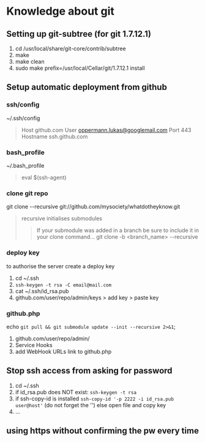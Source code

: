 # Knowledge about git

## Setting up git-subtree (for git 1.7.12.1)
1. cd /usr/local/share/git-core/contrib/subtree
2. make 
3. make clean
4. sudo make prefix=/usr/local/Cellar/git/1.7.12.1 install 

## Setup automatic deployment from github

### ssh/config
~/.ssh/config
> Host github.com
> User oppermann.lukas@googlemail.com
> Port 443
> Hostname ssh.github.com

### bash_profile
~/.bash_profile
> eval $(ssh-agent)

### clone git repo 
git clone --recursive git://github.com/mysociety/whatdotheyknow.git
> recursive initialises submodules
>> If your submodule was added in a branch be sure to include it in your clone command... git clone -b <branch_name> --recursive <remote> <directory>

### deploy key
to authorise the server create a deploy key
1. cd ~/.ssh
2. `ssh-keygen -t rsa -C email@mail.com`
3. cat ~/.ssh/id_rsa.pub
4. github.com/user/repo/admin/keys > add key > paste key

### github.php
echo `git pull && git submodule update --init --recursive 2>&1`;

1. github.com/user/repo/admin/
2. Service Hooks
3. add WebHook URLs link to github.php


## Stop ssh access from asking for password
1. cd ~/.ssh
2. if id_rsa.pub does NOT exist: 
`ssh-keygen -t rsa`
3. if ssh-copy-id is installed
`ssh-copy-id '-p 2222 -i id_rsa.pub user@host'` (do not forget the '')
else
open file and copy key
4. ...


## using https without confirming the pw every time
